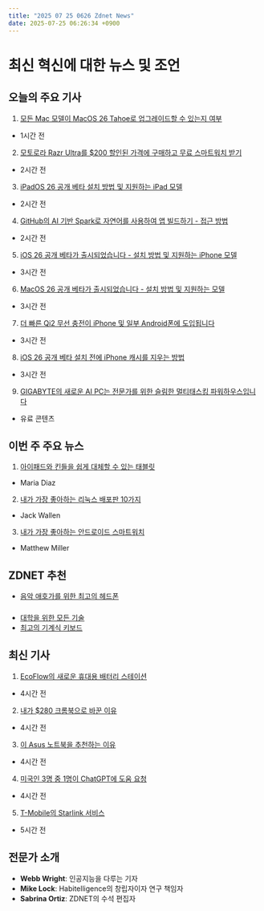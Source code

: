 ```yaml
---
title: "2025 07 25 0626 Zdnet News"
date: 2025-07-25 06:26:34 +0900
---
```


# 최신 혁신에 대한 뉴스 및 조언
## 오늘의 주요 기사 

1. [모든 Mac 모델이 MacOS 26 Tahoe로 업그레이드할 수 있는지 여부](https://www.zdnet.com/article/every-mac-model-that-upgrades-to-macos-26-tahoe-and-which-arent-compatible/)  
- 1시간 전  

2. [모토로라 Razr Ultra를 $200 할인된 가격에 구매하고 무료 스마트워치 받기](https://www.zdnet.com/article/buy-the-motorola-razr-ultra-at-200-off-and-get-a-free-smartwatch-too/)  
- 2시간 전  

3. [iPadOS 26 공개 베타 설치 방법 및 지원하는 iPad 모델](https://www.zdnet.com/article/how-to-install-the-ipados-26-public-beta-and-which-ipad-models-support-it/)  
- 2시간 전  

4. [GitHub의 AI 기반 Spark로 자연어를 사용하여 앱 빌드하기 - 접근 방법](https://www.zdnet.com/article/githubs-ai-powered-spark-lets-you-build-apps-using-natural-language-heres-how-to-access-it/)  
- 2시간 전  

5. [iOS 26 공개 베타가 출시되었습니다 - 설치 방법 및 지원하는 iPhone 모델](https://www.zdnet.com/article/the-ios-26-public-beta-is-out-now-how-to-install-and-which-iphones-support-it/)  
- 3시간 전  

6. [MacOS 26 공개 베타가 출시되었습니다 - 설치 방법 및 지원하는 모델](https://www.zdnet.com/article/the-macos-26-public-beta-is-here-how-to-install-and-which-models-support-it/)  
- 3시간 전  

7. [더 빠른 Qi2 무선 충전이 iPhone 및 일부 Android폰에 도입됩니다](https://www.zdnet.com/article/faster-qi2-wireless-charging-coming-to-iphones-and-some-android-phones/)  
- 3시간 전  

8. [iOS 26 공개 베타 설치 전에 iPhone 캐시를 지우는 방법](https://www.zdnet.com/article/how-to-clear-your-iphone-cache-and-why-you-should-do-it-before-installing-ios-26-public-beta/)  
- 3시간 전  

9. [GIGABYTE의 새로운 AI PC는 전문가를 위한 슬림한 멀티태스킹 파워하우스입니다](https://www.zdnet.com/article/gigabytes-new-ai-pcs-are-slim-multitasking-powerhouses-for-professionals/)  
- 유료 콘텐츠  

## 이번 주 주요 뉴스 

1. [아이패드와 킨들을 쉽게 대체할 수 있는 태블릿](https://www.zdnet.com/article/finally-a-tablet-that-can-easily-replace-my-ipad-and-kindle-and-doesnt-break-the-bank/)  
- Maria Diaz  

2. [내가 가장 좋아하는 리눅스 배포판 10가지](https://www.zdnet.com/article/my-10-favorite-linux-distributions-of-all-time-ranked/)  
- Jack Wallen  

3. [내가 가장 좋아하는 안드로이드 스마트워치](https://www.zdnet.com/article/my-new-favorite-android-smartwatch-rivals-google-and-garmin-models-in-features-and-design/)  
- Matthew Miller  

## ZDNET 추천 
- [음악 애호가를 위한 최고의 헤드폰](https://www.zdnet.com/article/best-music-headphones/)  

### 
- [대학을 위한 모든 기술](https://www.zdnet.com/education/computers-tech/everything-you-need-for-back-to-school-tech/)  
- [최고의 기계식 키보드](https://www.zdnet.com/home-and-office/smart-office/best-mechanical-keyboard/)  

## 최신 기사 

1. [EcoFlow의 새로운 휴대용 배터리 스테이션](https://www.zdnet.com/article/ecoflows-new-portable-battery-stations-are-lighter-and-more-powerful-dc-plug-included/)  
- 4시간 전  

2. [내가 $280 크롬북으로 바꾼 이유](https://www.zdnet.com/article/i-switched-to-a-280-chromebook-from-my-windows-laptop-for-a-week-and-didnt-regret-it/)  
- 4시간 전  

3. [이 Asus 노트북을 추천하는 이유](https://www.zdnet.com/article/why-i-recommend-this-asus-laptop-over-the-macbook-pro-to-creators-and-professionals/)  
- 4시간 전  

4. [미국인 3명 중 1명이 ChatGPT에 도움 요청](https://www.zdnet.com/article/1-in-3-americans-ask-chatgpt-to-help-them-find-a-new-job-study-finds/)  
- 4시간 전  

5. [T-Mobile의 Starlink 서비스](https://www.zdnet.com/article/t-mobiles-starlink-service-is-now-available-to-anyone-on-any-carrier-how-to-sign-up/)  
- 5시간 전  

## 전문가 소개 
- **Webb Wright**: 인공지능을 다루는 기자  
- **Mike Lock**: Habitelligence의 창립자이자 연구 책임자  
- **Sabrina Ortiz**: ZDNET의 수석 편집자